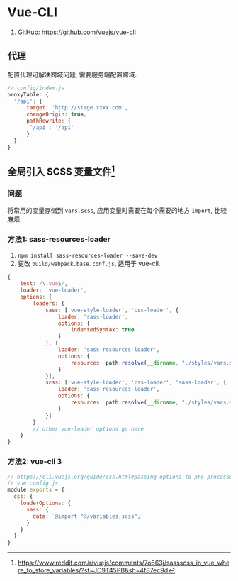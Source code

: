 # Vue-CLI

1. GitHub: <https://github.com/vuejs/vue-cli>

## 代理

配置代理可解决跨域问题, 需要服务端配置跨域.

```javascript
// config/index.js
proxyTable: {
  '/api': {
      target: 'http://stage.xxxx.com',
      changeOrigin: true,
      pathRewrite: {
      '^/api': '/api'
      }
  }
}
```

## 全局引入 SCSS 变量文件[^vueGlobalImportVariablesFile]

### 问题

将常用的变量存储到 `vars.scss`, 应用变量时需要在每个需要的地方 `import`, 比较麻烦.

### 方法1: sass-resources-loader

1. `npm install sass-resources-loader --save-dev`
2. 更改 `build/webpack.base.conf.js`, 适用于 vue-cli.

```javascript
{
    test: /\.vue$/,
    loader: 'vue-loader',
    options: {
        loaders: {
            sass: ['vue-style-loader', 'css-loader', {
                loader: 'sass-loader',
                options: {
                    indentedSyntax: true
                }
            }, {
                loader: 'sass-resources-loader',
                options: {
                    resources: path.resolve(__dirname, "./styles/vars.scss")
                }
            }],
            scss: ['vue-style-loader', 'css-loader', 'sass-loader', {
                loader: 'sass-resources-loader',
                options: {
                    resources: path.resolve(__dirname, "./styles/vars.scss")
                }
            }]
        }
        // other vue-loader options go here
    }
}
```

[^vueGlobalImportVariablesFile]: <https://www.reddit.com/r/vuejs/comments/7o663j/sassscss_in_vue_where_to_store_variables/?st=JC9T45PB&sh=4f87ec9d>

### 方法2: vue-cli 3

```javascript
// https://cli.vuejs.org/guide/css.html#passing-options-to-pre-processor-loaders
// vue.config.js
module.exports = {
  css: {
    loaderOptions: {
      sass: {
        data: `@import "@/variables.scss";`
      }
    }
  }
}
```
